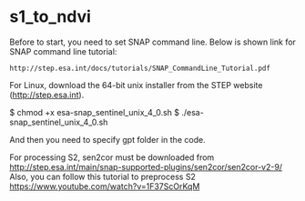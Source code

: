 # s1_to_ndvi


Before to start, you need to set SNAP command line. Below is shown link for SNAP command line tutorial: 
```
http://step.esa.int/docs/tutorials/SNAP_CommandLine_Tutorial.pdf
```

For Linux, download the 64-bit unix installer from the STEP website (http://step.esa.int). 
 
$ chmod +x esa-snap_sentinel_unix_4_0.sh 
$ ./esa-snap_sentinel_unix_4_0.sh 
 
And then you need to specify gpt folder in the code. 

For processing S2, sen2cor must be downloaded from http://step.esa.int/main/snap-supported-plugins/sen2cor/sen2cor-v2-9/      
Also, you can follow this tutorial to preprocess S2 https://www.youtube.com/watch?v=1F37ScOrKqM      


